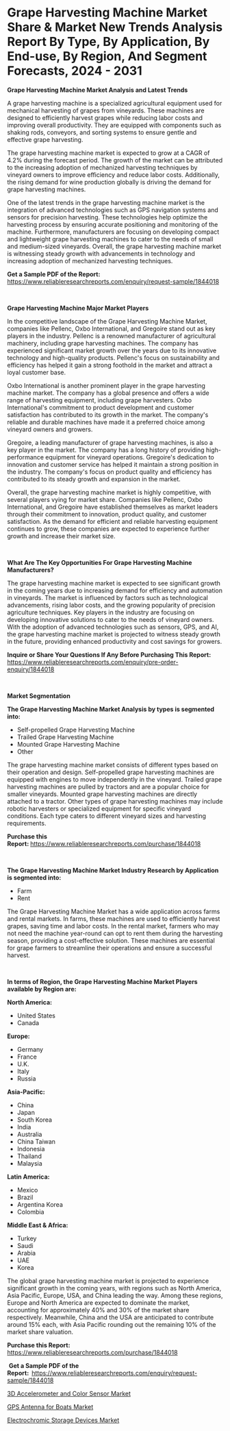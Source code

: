 <p><h1>Grape Harvesting Machine Market Share & Market New Trends Analysis Report By Type, By Application, By End-use, By Region, And Segment Forecasts, 2024 - 2031</h1></p><p><strong>Grape Harvesting Machine Market Analysis and Latest Trends</strong></p>
<p><p>A grape harvesting machine is a specialized agricultural equipment used for mechanical harvesting of grapes from vineyards. These machines are designed to efficiently harvest grapes while reducing labor costs and improving overall productivity. They are equipped with components such as shaking rods, conveyors, and sorting systems to ensure gentle and effective grape harvesting.</p><p>The grape harvesting machine market is expected to grow at a CAGR of 4.2% during the forecast period. The growth of the market can be attributed to the increasing adoption of mechanized harvesting techniques by vineyard owners to improve efficiency and reduce labor costs. Additionally, the rising demand for wine production globally is driving the demand for grape harvesting machines.</p><p>One of the latest trends in the grape harvesting machine market is the integration of advanced technologies such as GPS navigation systems and sensors for precision harvesting. These technologies help optimize the harvesting process by ensuring accurate positioning and monitoring of the machine. Furthermore, manufacturers are focusing on developing compact and lightweight grape harvesting machines to cater to the needs of small and medium-sized vineyards. Overall, the grape harvesting machine market is witnessing steady growth with advancements in technology and increasing adoption of mechanized harvesting techniques.</p></p>
<p><strong>Get a Sample PDF of the Report:&nbsp;</strong> <a href="https://www.reliableresearchreports.com/enquiry/request-sample/1844018">https://www.reliableresearchreports.com/enquiry/request-sample/1844018</a></p>
<p>&nbsp;</p>
<p><strong>Grape Harvesting Machine Major Market Players</strong></p>
<p><p>In the competitive landscape of the Grape Harvesting Machine Market, companies like Pellenc, Oxbo International, and Gregoire stand out as key players in the industry. Pellenc is a renowned manufacturer of agricultural machinery, including grape harvesting machines. The company has experienced significant market growth over the years due to its innovative technology and high-quality products. Pellenc's focus on sustainability and efficiency has helped it gain a strong foothold in the market and attract a loyal customer base.</p><p>Oxbo International is another prominent player in the grape harvesting machine market. The company has a global presence and offers a wide range of harvesting equipment, including grape harvesters. Oxbo International's commitment to product development and customer satisfaction has contributed to its growth in the market. The company's reliable and durable machines have made it a preferred choice among vineyard owners and growers.</p><p>Gregoire, a leading manufacturer of grape harvesting machines, is also a key player in the market. The company has a long history of providing high-performance equipment for vineyard operations. Gregoire's dedication to innovation and customer service has helped it maintain a strong position in the industry. The company's focus on product quality and efficiency has contributed to its steady growth and expansion in the market.</p><p>Overall, the grape harvesting machine market is highly competitive, with several players vying for market share. Companies like Pellenc, Oxbo International, and Gregoire have established themselves as market leaders through their commitment to innovation, product quality, and customer satisfaction. As the demand for efficient and reliable harvesting equipment continues to grow, these companies are expected to experience further growth and increase their market size.</p></p>
<p>&nbsp;</p>
<p><strong>What Are The Key Opportunities For Grape Harvesting Machine Manufacturers?</strong></p>
<p><p>The grape harvesting machine market is expected to see significant growth in the coming years due to increasing demand for efficiency and automation in vineyards. The market is influenced by factors such as technological advancements, rising labor costs, and the growing popularity of precision agriculture techniques. Key players in the industry are focusing on developing innovative solutions to cater to the needs of vineyard owners. With the adoption of advanced technologies such as sensors, GPS, and AI, the grape harvesting machine market is projected to witness steady growth in the future, providing enhanced productivity and cost savings for growers.</p></p>
<p><strong>Inquire or Share Your Questions If Any Before Purchasing This Report:</strong> <a href="https://www.reliableresearchreports.com/enquiry/pre-order-enquiry/1844018">https://www.reliableresearchreports.com/enquiry/pre-order-enquiry/1844018</a></p>
<p>&nbsp;</p>
<p><strong>Market Segmentation</strong></p>
<p><strong>The Grape Harvesting Machine Market Analysis by types is segmented into:</strong></p>
<p><ul><li>Self-propelled Grape Harvesting Machine</li><li>Trailed Grape Harvesting Machine</li><li>Mounted Grape Harvesting Machine</li><li>Other</li></ul></p>
<p><p>The grape harvesting machine market consists of different types based on their operation and design. Self-propelled grape harvesting machines are equipped with engines to move independently in the vineyard. Trailed grape harvesting machines are pulled by tractors and are a popular choice for smaller vineyards. Mounted grape harvesting machines are directly attached to a tractor. Other types of grape harvesting machines may include robotic harvesters or specialized equipment for specific vineyard conditions. Each type caters to different vineyard sizes and harvesting requirements.</p></p>
<p><strong>Purchase this Report:&nbsp;</strong><a href="https://www.reliableresearchreports.com/purchase/1844018">https://www.reliableresearchreports.com/purchase/1844018</a></p>
<p>&nbsp;</p>
<p><strong>The Grape Harvesting Machine Market Industry Research by Application is segmented into:</strong></p>
<p><ul><li>Farm</li><li>Rent</li></ul></p>
<p><p>The Grape Harvesting Machine Market has a wide application across farms and rental markets. In farms, these machines are used to efficiently harvest grapes, saving time and labor costs. In the rental market, farmers who may not need the machine year-round can opt to rent them during the harvesting season, providing a cost-effective solution. These machines are essential for grape farmers to streamline their operations and ensure a successful harvest.</p></p>
<p>&nbsp;</p>
<p><strong>In terms of Region, the Grape Harvesting Machine Market Players available by Region are:</strong></p>
<p>
    <p> <strong> North America: </strong>
        <ul>
            <li>United States</li>
            <li>Canada</li>
        </ul>
        </p> 
    <p> <strong> Europe: </strong>
        <ul>
            <li>Germany</li>
            <li>France</li>
            <li>U.K.</li>
            <li>Italy</li>
            <li>Russia</li>
        </ul>
        </p> 
    <p> <strong> Asia-Pacific: </strong>
        <ul>
            <li>China</li>
            <li>Japan</li>
            <li>South Korea</li>
            <li>India</li>
            <li>Australia</li>
            <li>China Taiwan</li>
            <li>Indonesia</li>
            <li>Thailand</li>
            <li>Malaysia</li>
        </ul>
        </p> 
    <p> <strong> Latin America: </strong>
        <ul>
            <li>Mexico</li>
            <li>Brazil</li>
            <li>Argentina Korea</li>
            <li>Colombia</li>
        </ul>
        </p> 
    <p> <strong> Middle East & Africa: </strong>
        <ul>
            <li>Turkey</li>
            <li>Saudi</li>
            <li>Arabia</li>
            <li>UAE</li>
            <li>Korea</li>
        </ul>
    </p>
    </p>
<p><p>The global grape harvesting machine market is projected to experience significant growth in the coming years, with regions such as North America, Asia Pacific, Europe, USA, and China leading the way. Among these regions, Europe and North America are expected to dominate the market, accounting for approximately 40% and 30% of the market share respectively. Meanwhile, China and the USA are anticipated to contribute around 15% each, with Asia Pacific rounding out the remaining 10% of the market share valuation.</p></p>
<p><strong>Purchase this Report: </strong><a href="https://www.reliableresearchreports.com/purchase/1844018">https://www.reliableresearchreports.com/purchase/1844018</a></p>
<p>&nbsp;<strong>Get a Sample PDF of the Report:&nbsp;&nbsp;</strong><a href="https://www.reliableresearchreports.com/enquiry/request-sample/1844018">https://www.reliableresearchreports.com/enquiry/request-sample/1844018</a></p>
<p><strong></strong></p>
<p><p><a href="https://view.publitas.com/reportprime-1/3d-accelerometer-and-color-sensor-market-size-share-trends-analysis-report-by-material-by-type-by-end-user-by-region-and-segment-forecasts-2024-2031/">3D Accelerometer and Color Sensor Market</a></p><p><a href="https://view.publitas.com/reportprime-1/gps-antenna-for-boats-market-size-share-trends-analysis-report-by-material-by-type-by-end-user-by-region-and-segment-forecasts-2024-2031/">GPS Antenna for Boats Market</a></p><p><a href="https://view.publitas.com/reportprime-1/global-electrochromic-storage-devices-market-by-types-applications-and-major-players-with-regional-growth-rate-analysis-and-development-situation-from-2024-to-2031/">Electrochromic Storage Devices Market</a></p></p>
